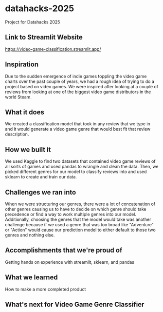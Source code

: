 # datahacks-2025
Project for Datahacks 2025

## Link to Streamlit Website
https://video-game-classification.streamlit.app/

## Inspiration
Due to the sudden emergence of indie games toppling the video game charts over the past couple of years, we had a rough idea of trying to do a project based on video games. We were inspired after looking at a couple of reviews from looking at one of the biggest video game distributors in the world Steam. 

## What it does
We created a classification model that took in any review that we type in and it would generate a video game genre that would best fit that review description. 

## How we built it
We used Kaggle to find two datasets that contained video game reviews of all sorts of games and used pandas to wrangle and clean the data. Then, we picked different genres for our model to classify reviews into and used sklearn to create and train our data. 

## Challenges we ran into
When we were structuring our genres, there were a lot of concatenation of other genres causing us to have to decide on which genre should take precedence or find a way to work multiple genres into our model. Additionally, choosing the genres that the model would take was another challenge because if we used a genre that was too broad like "Adventure" or "Action" would cause our prediction model to either default to those two genres and nothing else.

## Accomplishments that we're proud of
Getting hands on experience with streamlit, sklearn, and pandas

## What we learned
How to make a more completed product
## What's next for Video Game Genre Classifier 
